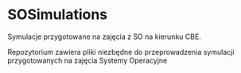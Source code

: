 # SOSimulations

Symulacje przygotowane na zajęcia z SO na kierunku CBE.

Repozytorium zawiera pliki niezbędne do przeprowadzenia symulacji przygotowanych na zajęcia Systemy Operacyjne

